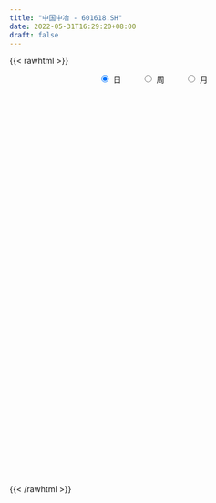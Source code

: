 ```yaml
---
title: "中国中冶 - 601618.SH"
date: 2022-05-31T16:29:20+08:00
draft: false
---
```

{{< rawhtml >}}
    <div style="text-align: center">
        <label style="padding: 1rem;"><input style="margin-right: .5rem" type="radio" name="period" value="D" checked onclick="period_change(this)">日</label>
        <label style="padding: 1rem;"><input style="margin-right: .5rem" type="radio" name="period" value="W" onclick="period_change(this)">周</label>
        <label style="padding: 1rem;"><input style="margin-right: .5rem" type="radio" name="period" value="M" onclick="period_change(this)">月</label>
    </div>
    <div id="chart" style="height: 700px;"></div> 
    <script type="text/javascript">
        const D_v = [923961.96,640512.4399999999,986691.6899999999,935009.98,771340.08,839154.67,698414.0699999999,790109.25,648634.66,577397.5600000001,834391.05,641762.0,620308.2,505361.02,535530.1899999999,610454.01,933428.14,960079.27,1270834.3600000001,798789.39,550163.22,661178.46,841394.63,792541.7,725789.21,742848.8199999999,664940.1800000001,582723.7,393508.96,972272.91,817596.65,507498.4,710348.15,706466.88,623237.97,2159841.7599999998,3569099.1600000001,2381659.5099999998,1865172.04,1464308.6100000001,2350439.8599999999,1691048.02,3238396.27,4940951.3600000003,7376111.1399999997,7535777.7199999997,10767421.25,8415907.1999999993,6095548.1200000001,4904778.5599999996,5297950.8200000003,4279747.21,7022231.2599999998,4309344.2599999998,3521579.1600000001,2741805.1699999999,2216289.73,1786661.53,2624199.8799999999,3616821.04,2451155.6699999999,5186889.1399999997,7032742.2000000002,4577326.7400000002,3677227.0800000001,3882560.7000000002,2559258.25,4648328.6399999997,5766525.0,7885838.4299999997,4787863.8099999996,4135911.7200000002,7409566.2699999996,9014693.5800000001,5406215.5899999999,4147423.1299999999,4706989.1500000004,5397181.9800000004,6230765.9199999999,5990117.1699999999,6914316.5300000003,5036153.5099999998,7258593.1600000001,3572671.6499999999,3418217.3199999998,2855157.0899999999,3154992.52,3532079.25,3159172.4100000001,4244537.54,3012162.8100000001,2561092.2999999998,1724580.3400000001,2683506.0600000001,1674657.97,2111857.2799999998,1811891.28,1451817.1299999999,1458234.02,2288771.4199999999,2441822.6899999999,1444474.7,2363131.04,1941822.27,1759279.8899999999,2522725.29,1344430.04,1721608.49,1462138.3700000001,1614862.0,2257605.7799999998,1191252.46,901473.84,1356675.6499999999,1109752.51,819832.9300000001,1114640.54,1121970.9299999999,1020630.08,843439.74,1050104.6899999999,992249.98,1052213.8100000001,1387246.5600000001,1304756.22,1459022.3500000001,971214.29,2108316.04,1380708.8899999999,1421694.27,1212619.8899999999,980283.77,2314172.21,3522162.25,2504485.4500000002,1816249.24,1330607.78,1406410.6799999999,1348128.6699999999,1902895.75,2016020.74,1156110.45,1691806.8899999999,2209264.48,1752870.3899999999,1360815.3300000001,1593068.1699999999,1257549.1399999999,1354434.3100000001,945365.0600000001,1513085.1799999999,935494.46,832667.09,791138.08,909477.21,1103665.3400000001,1792763.1399999999,3864135.8500000001,1684469.05,1156301.1000000001,1450340.0700000001,974667.0,1867241.6699999999,1033335.62,2603556.4300000002,2781703.1299999999,2757933.6600000001,1947587.3600000001,1473722.47,1746432.9199999999,1336535.5800000001,1750757.5700000001,2264878.4199999999,3716556.0899999999,3053831.1499999999,2173087.8199999998,3035593.3300000001,2275419.0899999999,1883501.74,1304010.2,2856800.71,1980269.1200000001,3168167.1800000002,2472796.7599999998,2584849.6499999999,1908905.6599999999,2544504.0499999998,1785536.2,1233368.4299999999,1344745.5700000001,1258874.21,2836749.5499999998,1512767.3600000001,5179072.1500000004,8386948.0899999999,5658911.5700000003,3288203.3399999999,2955847.6899999999,1878160.95,2940447.9300000002,2319900.8999999999,1988265.1100000001,1807215.8899999999,1525653.6399999999,1291668.8500000001,1246298.75,1595122.3100000001,1363863.3,1300194.8600000001,798205.1800000001,1498119.5800000001,1450984.98,1168107.4099999999,1962652.1699999999,1475374.3899999999,2847150.0,2031648.74,2136860.1600000001,1457451.5900000001,1296411.23,1371198.6799999999,1220585.21,907636.0600000001,1481103.02,1229412.8100000001,893297.86,1327157.46,1208966.1299999999,1448855.76,1279528.73,1164247.3400000001,1102551.76,680812.27,502316.27,1014965.02,1021945.74,744834.11,495046.53,491369.04,675247.96,486834.53,781146.3199999999,903059.03,709919.35,802962.49,767986.98,935562.84,886427.02,613729.88,683562.74]
const D_histogram = [0.0,-0.0006254131,-0.0034784699,-0.0019543262,-0.0002637342,0.0014495436,0.0012140662,-0.0014904842,-0.002470362,-0.0048075219,-0.0041222097,-0.004064271,-0.0025170925,-0.0032325399,-0.0034514271,-0.0039651523,-0.0033768823,-0.0071179676,-0.0046172518,-0.0058170578,-0.0061394413,-0.0071318067,-0.0047297307,-0.0021850828,0.000945925,0.0036463685,0.0046890074,0.0021255699,0.0011711639,0.0031552508,0.0006221784,-0.0014901085,-0.0001038456,0.0009075365,-0.0002409939,0.006673111,0.0182694433,0.0246587725,0.0255234539,0.0246917497,0.0284830228,0.0241038949,0.0396672302,0.0464021972,0.0586320755,0.085656669,0.1018352781,0.0801413198,0.0631057402,0.049100968,0.0414471492,0.033613508,0.0330211409,0.0235215458,0.0056925637,-0.0043101106,-0.0127022861,-0.0208925028,-0.0240119362,-0.0199057871,-0.0222896675,-0.016440247,0.0000440711,0.0082900154,0.0000721431,-0.0167579473,-0.0227493139,-0.0139231311,0.016522988,0.0410174232,0.0565748727,0.0611190634,0.0883771422,0.0925036114,0.0995734308,0.0868306966,0.0800088738,0.0847315381,0.0962493731,0.1099267804,0.1016540458,0.1015233735,0.0577700213,0.018831074,-0.0208355633,-0.0479824205,-0.059367911,-0.0652477376,-0.0857269002,-0.1294039426,-0.1524893976,-0.1725978922,-0.1791821534,-0.1803651967,-0.1776897555,-0.1755220342,-0.1708334207,-0.1580394154,-0.1423901165,-0.1165125283,-0.0885059199,-0.0680894324,-0.0488781256,-0.0434432441,-0.0283219262,-0.0142392369,-0.0078950902,-0.0130976545,-0.0092804785,-0.0108378573,-0.0207629741,-0.0194107969,-0.0193131689,-0.0244302036,-0.0190900538,-0.0144519156,-0.0104639848,-0.0006870294,0.00199659,0.0020035433,-0.0028629999,0.0009646606,0.0062097689,0.0171596085,0.0253283546,0.0325443707,0.0355199003,0.0432587555,0.0439062424,0.0367841002,0.0321015642,0.0303967795,0.0369602454,0.0533831961,0.0577725222,0.0612775776,0.0581613948,0.0522022952,0.0440165401,0.0373166553,0.022879779,0.0132326365,0.0140831088,0.0169693647,0.016474395,0.0164012438,0.0108153434,0.0084240968,-0.0014312994,-0.0103397684,-0.0200786887,-0.0240382364,-0.0273039143,-0.0286249115,-0.0260398232,-0.0281025837,-0.0188664549,-0.0017132207,0.0124870627,0.0170436879,0.0197453796,0.0179069208,0.004982049,-0.0059290875,0.0003236791,0.0067951033,0.014325201,0.0086897551,0.007841548,-0.0065721113,-0.0121251735,-0.0156349086,-0.0291314841,-0.0123758165,0.0033459189,0.0143969371,0.0263755506,0.0299512126,0.0254516538,0.0198976278,0.0279683688,0.0268612532,0.0346765124,0.0329173568,0.0232598063,0.0148485354,-0.0025853278,-0.0107146866,-0.0157524701,-0.0166379923,-0.0167511455,-0.007401609,-0.0066341762,0.0097888797,0.0274832228,0.0156280521,0.0017920827,-0.0106496631,-0.0279228134,-0.0574658918,-0.0662164313,-0.0670685615,-0.0570289991,-0.0501316944,-0.0422603204,-0.0360092592,-0.0291048673,-0.0265538207,-0.0223373386,-0.0191616474,-0.0116556923,-0.0094606403,-0.0081351585,0.0008906477,0.0027805108,0.0147703587,0.0171122497,0.0151597502,0.0118597642,0.0123283962,0.0080865166,0.0010961151,-0.0021476435,-0.0111644371,-0.0245778892,-0.0285007289,-0.0434352052,-0.049073435,-0.0414576012,-0.0283918278,-0.0144448865,-0.0012820218,0.0043205353,0.009348132,0.0175595532,0.0202761128,0.0206363331,0.0213682577,0.0203315581,0.0169179718,0.0127931617,0.0135150548,0.019120651,0.0229825867,0.0159241494,0.0163946403,0.0189693804,0.0207702862,0.020668068,0.0199694371]
const D_fast = [0.0,-0.0007817664,-0.0045044407,-0.0034688785,-0.0018442201,0.0002314436,0.0002994827,-0.0027776887,-0.004375157,-0.0079141974,-0.0082594376,-0.0092175667,-0.0082996613,-0.0098232436,-0.0109049877,-0.0124100009,-0.0126659515,-0.0181865287,-0.0168401259,-0.0194941963,-0.0213514402,-0.0241267573,-0.0229071139,-0.0209087367,-0.0175412476,-0.013929212,-0.0117143213,-0.0137463662,-0.0144079813,-0.0116350817,-0.0140126095,-0.0164974235,-0.015137122,-0.0138988558,-0.0151076347,-0.006525252,0.0096384411,0.0221924634,0.0294380083,0.0347792415,0.0456912704,0.0473381161,0.0728182589,0.0911537753,0.1180416724,0.1664804332,0.2081178619,0.2064592335,0.2052000889,0.2034705587,0.2061785273,0.206748263,0.2144111811,0.2107919725,0.1943861313,0.1833059294,0.1717381823,0.1583248399,0.1492024225,0.1483321248,0.1403758275,0.1421151862,0.1586105222,0.1689289703,0.1607291337,0.1397095565,0.1280308615,0.1333762615,0.1679531275,0.2027019185,0.2324030862,0.2522270428,0.3015794072,0.3288317792,0.3607949563,0.3697598962,0.3829402919,0.4088458407,0.444426019,0.4855851214,0.5027258982,0.5279760693,0.4986652224,0.4644340436,0.4195585156,0.3804160532,0.354188585,0.331996824,0.2900859363,0.2140579082,0.1528501038,0.0895921362,0.0382123367,-0.0080620058,-0.0498090034,-0.0915217907,-0.1295415324,-0.156257381,-0.1762056112,-0.1794561551,-0.1735760266,-0.1701818972,-0.1631901218,-0.1686160514,-0.160575215,-0.150052335,-0.1456819608,-0.1541589388,-0.1526618823,-0.1569287254,-0.1720445857,-0.1755451078,-0.180275772,-0.1915003576,-0.1909327212,-0.189907562,-0.1885356274,-0.1789304293,-0.1757476624,-0.1752398232,-0.1808221165,-0.1767532908,-0.1699557403,-0.1547159986,-0.1402151639,-0.1248630551,-0.1130075504,-0.0944540062,-0.0828299588,-0.0807560759,-0.0774132209,-0.0715188107,-0.0557152834,-0.0259465338,-0.0071140771,0.0117103727,0.0231345385,0.0302260128,0.0330443927,0.0356736717,0.0269567401,0.0206177568,0.0249890063,0.0321176034,0.0357412324,0.0397683921,0.0368863276,0.0366011052,0.0263878842,0.014894473,0.0001358806,-0.0098332262,-0.0199248827,-0.0284021078,-0.0323269752,-0.0414153816,-0.0368958666,-0.0201709376,-0.0028488885,0.0059686587,0.0136066953,0.0162449667,0.0045656071,-0.0078278012,-0.0014941148,0.0066760852,0.0177874831,0.014324476,0.0154366559,-0.0006200312,-0.0092043868,-0.0166228491,-0.0374022955,-0.0237405822,-0.007182367,0.0074678855,0.0260403866,0.0371038517,0.0389672064,0.0383875874,0.0534504205,0.0590586183,0.0755430055,0.0820131892,0.0781705902,0.0734714532,0.0553912581,0.0445832276,0.0356073265,0.0305623062,0.0262613667,0.033760501,0.0328693897,0.0517396656,0.0763048143,0.0683566566,0.0549687079,0.0398645463,0.0156106926,-0.0282988587,-0.053603506,-0.0712227765,-0.075440464,-0.0810760828,-0.0837697889,-0.0865210425,-0.0868928675,-0.0909802761,-0.0923481286,-0.0939628492,-0.0893708173,-0.0895409254,-0.0902492331,-0.081000765,-0.0784157742,-0.0627333366,-0.0561133831,-0.0542759451,-0.0546109901,-0.051060259,-0.0532805095,-0.0599968823,-0.0637775517,-0.0755854546,-0.095143379,-0.1061914009,-0.1319846784,-0.1498912671,-0.1526398335,-0.1466720171,-0.1363362974,-0.1234939382,-0.1168112472,-0.1094466175,-0.0968453081,-0.0890597202,-0.0835404167,-0.0774664277,-0.0734202377,-0.0726043311,-0.0735308507,-0.069430194,-0.059044435,-0.0494368526,-0.0525142526,-0.0479451016,-0.0406280164,-0.0336345391,-0.0285697402,-0.0242760119]
const D_slow = [0.0,-0.0001563533,-0.0010259708,-0.0015145523,-0.0015804859,-0.0012181,-0.0009145834,-0.0012872045,-0.001904795,-0.0031066755,-0.0041372279,-0.0051532957,-0.0057825688,-0.0065907038,-0.0074535605,-0.0084448486,-0.0092890692,-0.0110685611,-0.0122228741,-0.0136771385,-0.0152119988,-0.0169949505,-0.0181773832,-0.0187236539,-0.0184871726,-0.0175755805,-0.0164033287,-0.0158719362,-0.0155791452,-0.0147903325,-0.0146347879,-0.015007315,-0.0150332764,-0.0148063923,-0.0148666408,-0.013198363,-0.0086310022,-0.0024663091,0.0039145544,0.0100874918,0.0172082475,0.0232342213,0.0331510288,0.0447515781,0.059409597,0.0808237642,0.1062825837,0.1263179137,0.1420943487,0.1543695907,0.164731378,0.173134755,0.1813900402,0.1872704267,0.1886935676,0.18761604,0.1844404684,0.1792173427,0.1732143587,0.1682379119,0.162665495,0.1585554333,0.158566451,0.1606389549,0.1606569907,0.1564675038,0.1507801754,0.1472993926,0.1514301396,0.1616844954,0.1758282135,0.1911079794,0.2132022649,0.2363281678,0.2612215255,0.2829291996,0.3029314181,0.3241143026,0.3481766459,0.375658341,0.4010718524,0.4264526958,0.4408952011,0.4456029696,0.4403940788,0.4283984737,0.4135564959,0.3972445616,0.3758128365,0.3434618509,0.3053395014,0.2621900284,0.2173944901,0.1723031909,0.127880752,0.0840002435,0.0412918883,0.0017820344,-0.0338154947,-0.0629436268,-0.0850701067,-0.1020924648,-0.1143119962,-0.1251728073,-0.1322532888,-0.135813098,-0.1377868706,-0.1410612842,-0.1433814038,-0.1460908682,-0.1512816117,-0.1561343109,-0.1609626031,-0.167070154,-0.1718426675,-0.1754556464,-0.1780716426,-0.1782433999,-0.1777442524,-0.1772433666,-0.1779591166,-0.1777179514,-0.1761655092,-0.1718756071,-0.1655435184,-0.1574074258,-0.1485274507,-0.1377127618,-0.1267362012,-0.1175401761,-0.1095147851,-0.1019155902,-0.0926755289,-0.0793297298,-0.0648865993,-0.0495672049,-0.0350268562,-0.0219762824,-0.0109721474,-0.0016429836,0.0040769612,0.0073851203,0.0109058975,0.0151482387,0.0192668374,0.0233671484,0.0260709842,0.0281770084,0.0278191836,0.0252342415,0.0202145693,0.0142050102,0.0073790316,0.0002228037,-0.0062871521,-0.013312798,-0.0180294117,-0.0184577169,-0.0153359512,-0.0110750292,-0.0061386843,-0.0016619541,-0.0004164419,-0.0018987137,-0.001817794,-0.0001190181,0.0034622821,0.0056347209,0.0075951079,0.0059520801,0.0029207867,-0.0009879405,-0.0082708115,-0.0113647656,-0.0105282859,-0.0069290516,-0.000335164,0.0071526392,0.0135155526,0.0184899596,0.0254820518,0.0321973651,0.0408664932,0.0490958324,0.0549107839,0.0586229178,0.0579765858,0.0552979142,0.0513597967,0.0472002986,0.0430125122,0.0411621099,0.0395035659,0.0419507858,0.0488215915,0.0527286045,0.0531766252,0.0505142094,0.0435335061,0.0291670331,0.0126129253,-0.0041542151,-0.0184114649,-0.0309443884,-0.0415094685,-0.0505117833,-0.0577880002,-0.0644264553,-0.07001079,-0.0748012018,-0.0777151249,-0.080080285,-0.0821140746,-0.0818914127,-0.081196285,-0.0775036953,-0.0732256329,-0.0694356953,-0.0664707543,-0.0633886552,-0.0613670261,-0.0610929973,-0.0616299082,-0.0644210175,-0.0705654898,-0.077690672,-0.0885494733,-0.100817832,-0.1111822323,-0.1182801893,-0.1218914109,-0.1222119164,-0.1211317825,-0.1187947495,-0.1144048612,-0.109335833,-0.1041767498,-0.0988346853,-0.0937517958,-0.0895223029,-0.0863240124,-0.0829452487,-0.078165086,-0.0724194393,-0.068438402,-0.0643397419,-0.0595973968,-0.0544048253,-0.0492378083,-0.044245449]
const D_data = [['2021-05-20', 3.0224, 3.0029, 2.9833, 3.0322],['2021-05-21', 3.0029, 2.9931, 2.9931, 3.0322],['2021-05-24', 2.9833, 2.954, 2.954, 3.0224],['2021-05-25', 2.9637, 3.0029, 2.9344, 3.0126],['2021-05-26', 3.0029, 3.0126, 2.9833, 3.0224],['2021-05-27', 3.0126, 3.0224, 2.9833, 3.0322],['2021-05-28', 3.0322, 3.0029, 2.9931, 3.042],['2021-05-31', 3.0126, 2.9637, 2.954, 3.0126],['2021-06-01', 2.954, 2.9735, 2.9442, 2.9833],['2021-06-02', 2.9637, 2.9442, 2.9442, 2.9735],['2021-06-03', 2.954, 2.9735, 2.9442, 3.0224],['2021-06-04', 2.9637, 2.9637, 2.9344, 2.9833],['2021-06-07', 2.954, 2.9833, 2.9442, 3.0029],['2021-06-08', 2.9735, 2.954, 2.954, 2.9931],['2021-06-09', 2.9637, 2.954, 2.9344, 2.9735],['2021-06-10', 2.954, 2.9442, 2.9442, 2.9735],['2021-06-11', 2.9442, 2.954, 2.9344, 2.9637],['2021-06-15', 2.954, 2.8855, 2.8659, 2.954],['2021-06-16', 2.8855, 2.954, 2.8659, 2.9931],['2021-06-17', 2.954, 2.9051, 2.8855, 2.954],['2021-06-18', 2.9051, 2.9051, 2.8757, 2.9246],['2021-06-21', 2.9051, 2.8855, 2.8659, 2.9246],['2021-06-22', 2.8855, 2.9246, 2.8757, 2.954],['2021-06-23', 2.9148, 2.9344, 2.8953, 2.954],['2021-06-24', 2.9246, 2.954, 2.9051, 2.9833],['2021-06-25', 2.9442, 2.9637, 2.9344, 2.9735],['2021-06-28', 2.9637, 2.954, 2.9442, 2.9931],['2021-06-29', 2.9442, 2.9051, 2.8953, 2.954],['2021-06-30', 2.9051, 2.9148, 2.8953, 2.9246],['2021-07-01', 2.9148, 2.954, 2.8953, 2.9931],['2021-07-02', 2.9344, 2.8953, 2.8855, 2.954],['2021-07-05', 2.8855, 2.8855, 2.8757, 2.9051],['2021-07-06', 2.8757, 2.9246, 2.8659, 2.9344],['2021-07-07', 2.9051, 2.9246, 2.8659, 2.9246],['2021-07-08', 2.9148, 2.8953, 2.8953, 2.9637],['2021-07-09', 2.8757, 3.0126, 2.8659, 3.0224],['2021-07-12', 3.1496, 3.13, 3.1007, 3.2767],['2021-07-13', 3.1692, 3.13, 3.1105, 3.2572],['2021-07-14', 3.1398, 3.1007, 3.0713, 3.1789],['2021-07-15', 3.0811, 3.1007, 3.0224, 3.13],['2021-07-16', 3.12, 3.19, 3.1, 3.25],['2021-07-19', 3.17, 3.11, 3.08, 3.22],['2021-07-20', 3.09, 3.42, 3.06, 3.42],['2021-07-21', 3.5, 3.41, 3.34, 3.53],['2021-07-22', 3.39, 3.58, 3.36, 3.75],['2021-07-23', 3.72, 3.94, 3.72, 3.94],['2021-07-26', 4.2, 4.01, 3.8, 4.22],['2021-07-27', 3.95, 3.61, 3.61, 4.05],['2021-07-28', 3.53, 3.64, 3.46, 3.84],['2021-07-29', 3.75, 3.66, 3.55, 3.78],['2021-07-30', 3.63, 3.74, 3.53, 3.85],['2021-08-02', 3.69, 3.75, 3.61, 3.82],['2021-08-03', 3.75, 3.87, 3.71, 4.04],['2021-08-04', 3.77, 3.78, 3.65, 3.83],['2021-08-05', 3.73, 3.64, 3.58, 3.73],['2021-08-06', 3.63, 3.69, 3.62, 3.75],['2021-08-09', 3.66, 3.68, 3.6, 3.72],['2021-08-10', 3.69, 3.65, 3.61, 3.7],['2021-08-11', 3.66, 3.69, 3.63, 3.8],['2021-08-12', 3.7, 3.79, 3.64, 3.86],['2021-08-13', 3.74, 3.72, 3.69, 3.8],['2021-08-16', 3.88, 3.84, 3.82, 4.09],['2021-08-17', 3.87, 4.05, 3.83, 4.21],['2021-08-18', 4.01, 4.04, 3.93, 4.09],['2021-08-19', 4.01, 3.86, 3.81, 4.01],['2021-08-20', 3.79, 3.7, 3.61, 3.82],['2021-08-23', 3.68, 3.78, 3.66, 3.8],['2021-08-24', 3.76, 3.98, 3.74, 4.02],['2021-08-25', 4.0, 4.38, 3.98, 4.38],['2021-08-26', 4.51, 4.5, 4.35, 4.68],['2021-08-27', 4.51, 4.56, 4.44, 4.7],['2021-08-30', 4.66, 4.55, 4.45, 4.71],['2021-08-31', 4.55, 5.01, 4.44, 5.01],['2021-09-01', 5.05, 4.91, 4.77, 5.27],['2021-09-02', 4.7, 5.09, 4.7, 5.18],['2021-09-03', 5.0, 4.94, 4.9, 5.28],['2021-09-06', 5.04, 5.07, 4.94, 5.25],['2021-09-07', 5.03, 5.32, 4.97, 5.43],['2021-09-08', 5.32, 5.57, 5.16, 5.75],['2021-09-09', 5.47, 5.8, 5.32, 5.87],['2021-09-10', 5.79, 5.68, 5.66, 6.3],['2021-09-13', 5.74, 5.9, 5.66, 6.0],['2021-09-14', 5.78, 5.36, 5.31, 5.79],['2021-09-15', 5.27, 5.29, 5.17, 5.39],['2021-09-16', 5.35, 5.13, 5.13, 5.4],['2021-09-17', 5.11, 5.14, 4.96, 5.25],['2021-09-22', 5.1, 5.25, 5.01, 5.32],['2021-09-23', 5.31, 5.28, 5.12, 5.42],['2021-09-24', 5.28, 5.02, 5.01, 5.4],['2021-09-27', 4.9, 4.52, 4.52, 5.01],['2021-09-28', 4.48, 4.53, 4.42, 4.58],['2021-09-29', 4.48, 4.36, 4.27, 4.55],['2021-09-30', 4.36, 4.35, 4.28, 4.41],['2021-10-08', 4.42, 4.28, 4.16, 4.45],['2021-10-11', 4.26, 4.21, 4.18, 4.31],['2021-10-12', 4.2, 4.09, 4.01, 4.24],['2021-10-13', 4.1, 4.01, 3.96, 4.1],['2021-10-14', 4.01, 4.03, 3.97, 4.12],['2021-10-15', 4.06, 4.02, 3.98, 4.1],['2021-10-18', 4.04, 4.15, 4.03, 4.18],['2021-10-19', 4.14, 4.23, 4.1, 4.32],['2021-10-20', 4.19, 4.19, 4.12, 4.27],['2021-10-21', 4.29, 4.22, 4.2, 4.4],['2021-10-22', 4.19, 4.06, 4.05, 4.23],['2021-10-25', 4.03, 4.19, 4.02, 4.22],['2021-10-26', 4.19, 4.22, 4.17, 4.44],['2021-10-27', 4.21, 4.15, 4.13, 4.27],['2021-10-28', 4.15, 3.98, 3.97, 4.16],['2021-10-29', 3.98, 4.06, 3.85, 4.09],['2021-11-01', 4.04, 3.97, 3.95, 4.09],['2021-11-02', 3.97, 3.8, 3.72, 3.97],['2021-11-03', 3.79, 3.88, 3.77, 3.92],['2021-11-04', 3.86, 3.83, 3.8, 3.87],['2021-11-05', 3.8, 3.71, 3.69, 3.82],['2021-11-08', 3.73, 3.8, 3.7, 3.84],['2021-11-09', 3.82, 3.78, 3.73, 3.82],['2021-11-10', 3.76, 3.76, 3.65, 3.76],['2021-11-11', 3.75, 3.84, 3.73, 3.84],['2021-11-12', 3.85, 3.76, 3.73, 3.86],['2021-11-15', 3.77, 3.71, 3.68, 3.79],['2021-11-16', 3.73, 3.61, 3.6, 3.73],['2021-11-17', 3.62, 3.69, 3.58, 3.7],['2021-11-18', 3.69, 3.71, 3.66, 3.76],['2021-11-19', 3.75, 3.81, 3.68, 3.81],['2021-11-22', 3.82, 3.82, 3.77, 3.86],['2021-11-23', 3.81, 3.85, 3.78, 3.92],['2021-11-24', 3.86, 3.83, 3.77, 3.86],['2021-11-25', 3.86, 3.93, 3.85, 4.01],['2021-11-26', 3.9, 3.88, 3.85, 3.97],['2021-11-29', 3.79, 3.78, 3.74, 3.82],['2021-11-30', 3.8, 3.79, 3.77, 3.87],['2021-12-01', 3.8, 3.82, 3.75, 3.82],['2021-12-02', 3.81, 3.95, 3.79, 3.97],['2021-12-03', 3.93, 4.16, 3.86, 4.19],['2021-12-06', 4.16, 4.1, 4.08, 4.26],['2021-12-07', 4.13, 4.15, 4.07, 4.19],['2021-12-08', 4.15, 4.11, 4.08, 4.17],['2021-12-09', 4.11, 4.09, 4.06, 4.15],['2021-12-10', 4.08, 4.06, 4.03, 4.13],['2021-12-13', 4.09, 4.07, 4.04, 4.19],['2021-12-14', 4.04, 3.94, 3.91, 4.06],['2021-12-15', 3.92, 3.95, 3.91, 3.99],['2021-12-16', 3.96, 4.07, 3.94, 4.09],['2021-12-17', 4.09, 4.12, 4.08, 4.24],['2021-12-20', 4.1, 4.1, 4.02, 4.16],['2021-12-21', 4.09, 4.12, 4.04, 4.14],['2021-12-22', 4.12, 4.05, 4.01, 4.14],['2021-12-23', 4.05, 4.08, 4.0, 4.09],['2021-12-24', 4.07, 3.96, 3.95, 4.08],['2021-12-27', 3.93, 3.92, 3.91, 3.99],['2021-12-28', 3.92, 3.85, 3.81, 3.93],['2021-12-29', 3.87, 3.87, 3.85, 3.91],['2021-12-30', 3.86, 3.84, 3.83, 3.88],['2021-12-31', 3.84, 3.83, 3.82, 3.87],['2022-01-04', 3.84, 3.86, 3.82, 3.88],['2022-01-05', 3.87, 3.78, 3.77, 3.88],['2022-01-06', 3.78, 3.92, 3.75, 3.95],['2022-01-07', 3.91, 4.08, 3.9, 4.16],['2022-01-10', 4.14, 4.13, 4.06, 4.15],['2022-01-11', 4.12, 4.07, 4.05, 4.14],['2022-01-12', 4.11, 4.08, 3.99, 4.11],['2022-01-13', 4.07, 4.04, 4.02, 4.13],['2022-01-14', 4.04, 3.87, 3.86, 4.05],['2022-01-17', 3.85, 3.83, 3.81, 3.89],['2022-01-18', 3.84, 4.03, 3.82, 4.1],['2022-01-19', 3.99, 4.07, 3.97, 4.19],['2022-01-20', 4.14, 4.13, 4.06, 4.18],['2022-01-21', 4.11, 3.98, 3.96, 4.12],['2022-01-24', 3.96, 4.03, 3.94, 4.12],['2022-01-25', 3.97, 3.82, 3.8, 3.99],['2022-01-26', 3.86, 3.87, 3.77, 3.9],['2022-01-27', 3.85, 3.86, 3.82, 4.08],['2022-01-28', 3.85, 3.67, 3.63, 3.87],['2022-02-07', 3.73, 4.04, 3.71, 4.04],['2022-02-08', 4.11, 4.11, 3.99, 4.12],['2022-02-09', 4.06, 4.13, 4.04, 4.14],['2022-02-10', 4.11, 4.22, 4.07, 4.3],['2022-02-11', 4.18, 4.18, 4.17, 4.32],['2022-02-14', 4.18, 4.1, 4.05, 4.21],['2022-02-15', 4.1, 4.08, 4.04, 4.12],['2022-02-16', 4.1, 4.28, 4.1, 4.3],['2022-02-17', 4.27, 4.21, 4.17, 4.27],['2022-02-18', 4.21, 4.37, 4.18, 4.39],['2022-02-21', 4.36, 4.3, 4.25, 4.37],['2022-02-22', 4.25, 4.2, 4.11, 4.25],['2022-02-23', 4.18, 4.19, 4.12, 4.21],['2022-02-24', 4.15, 4.02, 3.97, 4.18],['2022-02-25', 4.05, 4.07, 4.03, 4.15],['2022-02-28', 4.06, 4.07, 3.99, 4.08],['2022-03-01', 4.07, 4.1, 4.04, 4.12],['2022-03-02', 4.06, 4.1, 4.05, 4.15],['2022-03-03', 4.1, 4.24, 4.1, 4.28],['2022-03-04', 4.21, 4.16, 4.14, 4.23],['2022-03-07', 4.22, 4.41, 4.19, 4.56],['2022-03-08', 4.64, 4.54, 4.4, 4.83],['2022-03-09', 4.3, 4.21, 4.09, 4.41],['2022-03-10', 4.21, 4.13, 4.12, 4.25],['2022-03-11', 4.01, 4.08, 3.89, 4.09],['2022-03-14', 4.0, 3.93, 3.93, 4.13],['2022-03-15', 3.91, 3.62, 3.61, 3.92],['2022-03-16', 3.68, 3.73, 3.51, 3.74],['2022-03-17', 3.78, 3.75, 3.73, 3.82],['2022-03-18', 3.75, 3.86, 3.71, 3.87],['2022-03-21', 3.86, 3.82, 3.75, 3.86],['2022-03-22', 3.78, 3.83, 3.76, 3.86],['2022-03-23', 3.85, 3.81, 3.77, 3.85],['2022-03-24', 3.88, 3.82, 3.8, 3.9],['2022-03-25', 3.8, 3.76, 3.74, 3.87],['2022-03-28', 3.69, 3.77, 3.62, 3.79],['2022-03-29', 3.78, 3.75, 3.72, 3.79],['2022-03-30', 3.71, 3.81, 3.71, 3.82],['2022-03-31', 3.79, 3.75, 3.73, 3.87],['2022-04-01', 3.71, 3.73, 3.69, 3.76],['2022-04-06', 3.71, 3.84, 3.68, 3.85],['2022-04-07', 3.81, 3.77, 3.77, 3.85],['2022-04-08', 3.79, 3.93, 3.78, 3.94],['2022-04-11', 3.95, 3.85, 3.83, 3.98],['2022-04-12', 3.82, 3.8, 3.7, 3.84],['2022-04-13', 3.77, 3.77, 3.71, 3.85],['2022-04-14', 3.8, 3.81, 3.75, 3.85],['2022-04-15', 3.78, 3.74, 3.72, 3.83],['2022-04-18', 3.7, 3.67, 3.65, 3.71],['2022-04-19', 3.68, 3.68, 3.67, 3.72],['2022-04-20', 3.69, 3.56, 3.53, 3.7],['2022-04-21', 3.52, 3.42, 3.41, 3.56],['2022-04-22', 3.4, 3.46, 3.34, 3.49],['2022-04-25', 3.4, 3.23, 3.22, 3.45],['2022-04-26', 3.23, 3.24, 3.19, 3.35],['2022-04-27', 3.26, 3.36, 3.26, 3.37],['2022-04-28', 3.33, 3.44, 3.32, 3.45],['2022-04-29', 3.46, 3.49, 3.4, 3.51],['2022-05-05', 3.52, 3.53, 3.49, 3.57],['2022-05-06', 3.45, 3.47, 3.43, 3.5],['2022-05-09', 3.47, 3.48, 3.45, 3.53],['2022-05-10', 3.43, 3.55, 3.4, 3.55],['2022-05-11', 3.53, 3.51, 3.51, 3.58],['2022-05-12', 3.49, 3.49, 3.43, 3.54],['2022-05-13', 3.5, 3.5, 3.46, 3.51],['2022-05-16', 3.52, 3.48, 3.46, 3.53],['2022-05-17', 3.47, 3.44, 3.39, 3.48],['2022-05-18', 3.44, 3.41, 3.4, 3.45],['2022-05-19', 3.36, 3.46, 3.34, 3.47],['2022-05-20', 3.47, 3.54, 3.46, 3.54],['2022-05-23', 3.54, 3.55, 3.5, 3.56],['2022-05-24', 3.56, 3.41, 3.4, 3.56],['2022-05-25', 3.41, 3.49, 3.39, 3.49],['2022-05-26', 3.51, 3.53, 3.49, 3.56],['2022-05-27', 3.55, 3.54, 3.5, 3.56],['2022-05-30', 3.55, 3.53, 3.52, 3.58],['2022-05-31', 3.53, 3.53, 3.49, 3.55]]
const W_v = [6315924.879999999,3047972.3500000006,3019299.27,2201650.3900000001,1661685.9900000002,1571564.3700000001,1912945.2,11218895.8900000006,6049699.3399999989,3172826.4700000002,2072233.3599999999,1888371.3499999999,1992229.8899999999,1959594.03,3192141.27,2362585.6299999999,2387375.2999999998,1597868.8400000001,838656.09,1610170.7000000002,529581.23,549881.0600000001,942184.05,902623.8100000001,3286081.9000000004,2279957.8700000001,2264317.5499999998,1862209.49,2165948.0,451523.66,419713.15,1076636.7000000002,1106111.8200000001,1329765.5199999998,1669944.75,1276507.4700000002,713042.7699999999,1072450.7999999998,2170896.5,938888.7999999999,701705.75,1116614.72,1309782.75,1043077.7899999999,1086039.75,741029.5900000001,610671.13,904691.59,684877.39,938020.47,1035749.5800000001,767937.23,1850673.6299999999,1325742.0700000001,1621429.2100000002,1076491.7,721689.49,939104.5900000001,1074177.77,648505.61,977536.77,856132.0399999999,1063349.55,900893.49,1225961.3800000001,2063437.5900000001,1554712.1300000001,2262261.96,1816853.9699999997,1260545.3799999999,1363684.71,1362557.2599999998,1060785.46,757881.7100000001,708790.73,1976599.1500000001,1674199.5299999998,1385922.5399999998,1368405.9300000002,2353254.7199999997,3071239.5599999996,10794618.5099999979,16454291.8100000005,8920726.209999999,8774739.5199999996,5706547.7999999998,6464101.6499999985,6516791.1799999997,7484043.6900000004,5758360.46,1597889.6799999999,5168075.3100000005,4102459.9900000002,2682835.3500000001,2781325.04,1798070.3199999998,3700287.1299999999,3118552.4199999999,2364023.71,3512182.6700000004,2682236.0899999999,2907385.5200000005,1863159.3800000001,1879136.9299999999,2100760.8999999999,1655674.8600000001,1595250.3699999999,2333662.5700000003,5197015.9400000004,2549350.1200000001,2215898.4100000001,1753842.3099999998,216292.35,1150033.1299999999,1511728.5,1379064.6500000001,1559969.3999999999,1405997.5600000001,1697185.9400000002,1496803.96,2211458.6600000001,992944.6499999999,1627320.6200000001,2155044.4700000002,1759166.4399999999,2769802.8199999998,2313022.75,1785543.71,1445880.53,2886667.73,2822101.0299999998,2965235.9599999995,10092401.4299999997,13247899.9199999999,4872182.9500000002,3373093.52,2920875.0500000003,2161360.77,1393220.5,1743465.01,1453985.03,1067834.02,1461709.9199999999,2627872.3399999999,1833426.6599999999,1307668.99,1815347.55,1627773.47,2250827.73,919225.28,4040474.4299999997,12908309.620000001,6580451.75,5838745.1499999994,3279432.79,4281945.6200000001,5335720.6200000001,4771684.8500000006,2527097.98,3141607.29,3844600.2799999993,2543377.2199999997,2474079.02,1008102.72,323946.16,2240040.6299999999,2057189.99,1764181.96,2765228.5700000003,3719534.25,3968985.9499999997,6990148.0999999996,5039900.7300000004,2792457.4099999997,6535314.8099999996,7987511.6099999994,3993859.0100000002,10835582.9000000004,21421486.620000001,11474401.2699999996,6661477.3999999994,4903184.4400000004,2432780.6200000001,6692019.5099999998,26759638.0300000012,12665676.5300000012,9814647.3900000006,8373064.9899999993,5722225.79,11945620.0800000001,6965314.2299999995,6905537.9699999997,5694499.5999999996,5481206.2199999997,3218997.52,6714628.5800000001,3376399.6899999999,4230610.4900000002,3492294.5200000005,3205081.5600000001,3579866.2400000002,3763752.8199999998,3431042.3999999999,4707393.1600000001,11630679.1799999997,24782284.5099999979,35481605.950000003,21874707.0600000024,12695127.8499999996,24356745.8599999957,25647814.129999999,30113810.2899999991,29239370.75,22140792.7300000004,9846244.1799999997,11542372.9899999984,2683506.0600000001,8508457.6799999997,10480022.1199999992,8810182.0800000001,7321869.7300000004,5186826.9900000002,5325254.7800000003,7224017.79,9450932.3900000006,8405881.8200000003,8976098.3100000005,7318737.3399999999,5017749.8700000001,7670041.54,7133018.8900000006,11124116.1999999993,8572326.9600000009,14254487.4800000004,11192748.9500000011,11296592.3200000003,8186505.1200000001,25468982.8400000036,10933990.7799999993,7022606.8500000006,6215612.0099999998,6285176.5599999996,8293570.4000000004,5732034.96,6428755.4199999999,1783364.03,3779107.6699999999,3337656.8799999999,4102858.6799999997,1297292.6200000001]
const W_histogram = [0.0,-0.0040779487,-0.0110695501,-0.0142498196,-0.0148484087,-0.0137636289,-0.0110621194,0.0035959212,0.0063367315,0.0066957443,0.0043599482,0.0033576927,0.0003260761,0.0014201048,0.0067880243,0.0011425419,-0.0035374295,-0.0079459655,-0.0125158984,-0.011679472,-0.0150404462,-0.0196539385,-0.0241851019,-0.0231325792,-0.0424633311,-0.0507407039,-0.0480496447,-0.0501620634,-0.0702040745,-0.0781413965,-0.0726581161,-0.0676151584,-0.061216216,-0.0547440283,-0.0670751997,-0.0641891213,-0.0570095887,-0.0502955142,-0.0470269764,-0.0378262949,-0.0276329065,-0.015540078,0.0029649467,0.0099553809,0.0139982418,0.0107103525,0.0099636707,-0.0019883854,-0.006356606,-0.0179554127,-0.0136346368,-0.0030539362,0.0181587351,0.030018795,0.0454417761,0.0496903595,0.0531403853,0.0605487147,0.0532616439,0.048913618,0.0524719814,0.0553318667,0.041415021,0.0265460874,0.0147668751,0.0078884681,0.0008569816,0.0030179062,-0.0022687046,-0.0042062817,-0.0015531925,0.003241812,0.0043725425,0.0055049718,0.0065729369,0.0051491326,0.0052003409,0.0025941141,-0.0003600228,0.0037646549,0.0109080033,0.042141903,0.0587961562,0.0736269408,0.081608748,0.075777999,0.0792597883,0.0727586879,0.0732580934,0.0440458058,0.0226263871,-0.0053264579,-0.0275686484,-0.0414416788,-0.0480539904,-0.052633174,-0.0490367119,-0.0397927954,-0.0339507416,-0.0239284685,-0.018891776,-0.0148205235,-0.0121594461,-0.0141443937,-0.0231681075,-0.0281643505,-0.0260471293,-0.0231733186,-0.0077530968,0.0068268993,0.0127996502,0.0087722521,0.0053625564,0.0067695641,0.0080622987,0.0067658133,0.0032863486,-0.0001675388,-0.0101184274,-0.0114267781,-0.008442441,-0.0041172678,0.0014372347,0.007467805,0.0116384271,0.0192674002,0.0207067727,0.0211880769,0.0149135363,-0.0032202781,-0.0101773456,-0.0103474153,-0.000142822,0.0123730409,0.0110517785,0.0083961064,0.0080746148,0.0037390363,0.0025754357,0.0034614793,-0.0005103425,-0.0006231344,0.0016901717,0.0029675366,0.0004777657,-0.0024185586,-0.0005494544,-0.0012593748,0.0019298632,0.0019094972,0.0138757245,0.0333086508,0.0374432895,0.0421405057,0.0437273683,0.0419310459,0.0455049992,0.0446616758,0.0372460077,0.0285164239,0.0206003723,0.01855917,0.0071503826,-0.0045447505,-0.0095609371,-0.0126014121,-0.0148408545,-0.0214175459,-0.0222079399,-0.0217748153,-0.0149319345,-0.0068914955,-0.0028713645,-0.0090738576,0.0030149532,0.0078163588,0.0046663453,0.0122904485,0.0399734401,0.0368605618,0.0226422052,0.0052775772,-0.0006717019,0.0220667135,0.0396925723,0.038746943,0.0361097884,0.0268460249,0.0201010148,0.0314713129,0.0385437682,0.0380986921,0.024760663,0.0039779659,-0.0029044681,-0.0106945426,-0.0223668618,-0.0289428552,-0.0350409449,-0.0385573353,-0.0426850041,-0.0400217445,-0.0412553007,-0.0329216711,-0.0151179008,0.0442647184,0.0658675506,0.0720808121,0.0732636058,0.06787353,0.1146511103,0.1607804169,0.2266931316,0.2193471606,0.1927726349,0.1200000212,0.0601032956,-0.0008455312,-0.0401115301,-0.0661900483,-0.1048211518,-0.1235288923,-0.1284868167,-0.1229975195,-0.0975658187,-0.0849961173,-0.070742443,-0.070059138,-0.0758430886,-0.0609538115,-0.0631046757,-0.0552577376,-0.0682331955,-0.0410935312,-0.0105611836,-0.010749508,-0.0052696931,-0.0073614513,-0.0230069662,-0.0386169922,-0.0488312188,-0.0403386572,-0.0453631863,-0.0642367697,-0.0708714032,-0.0725164545,-0.0675917333,-0.0580151359,-0.0484453322,-0.0399092114]
const W_fast = [0.0,-0.0050974359,-0.0148564249,-0.0215991493,-0.0259098405,-0.0282659679,-0.0283299883,-0.0127729674,-0.0084479742,-0.0064150254,-0.0076608344,-0.0078236668,-0.0107737643,-0.0093247095,-0.0022597838,-0.0076196308,-0.0131839596,-0.0195789869,-0.0272778945,-0.0293613361,-0.0364824218,-0.0460093987,-0.0565868376,-0.0613174597,-0.0912640444,-0.1122265932,-0.1215479451,-0.1362008796,-0.1737939094,-0.2012665806,-0.2139478291,-0.2258086611,-0.2347137726,-0.241927592,-0.2710275633,-0.2841887653,-0.2912616298,-0.2971214339,-0.3056096402,-0.3058655324,-0.3025803706,-0.2943725616,-0.2751263002,-0.2656470208,-0.2581045994,-0.2587149006,-0.2569706648,-0.2694198171,-0.2753771893,-0.2914648491,-0.2905527325,-0.2807355159,-0.2549831609,-0.2356184022,-0.2088349771,-0.1921638038,-0.1754286816,-0.1528831736,-0.1468548335,-0.1389744549,-0.1222980961,-0.1056052441,-0.1091683345,-0.1174007462,-0.1254882398,-0.1303945298,-0.1372117708,-0.1342963697,-0.1401501567,-0.1431393042,-0.1408745132,-0.1352690557,-0.1330451895,-0.1305365172,-0.127825318,-0.1279618392,-0.1266105456,-0.1285682439,-0.1316123865,-0.1265465451,-0.1166761959,-0.0749068203,-0.0435535282,-0.0103160083,0.0180679859,0.0311817366,0.054478473,0.0661670446,0.0849809734,0.0667801372,0.0510173154,0.0217328559,-0.0074014968,-0.0316349469,-0.050260756,-0.0679982332,-0.0766609491,-0.0773652313,-0.080010863,-0.075970707,-0.0756569585,-0.0752908369,-0.075669621,-0.081190667,-0.0960064076,-0.1080437383,-0.1124382995,-0.1153578184,-0.1018758708,-0.0855891499,-0.0764164865,-0.0782508215,-0.0803198781,-0.0772204794,-0.0739121701,-0.0735172022,-0.0761750797,-0.0796708518,-0.0921513473,-0.0963163925,-0.0954426656,-0.0921468093,-0.0862329982,-0.0783354766,-0.0712552478,-0.0588094246,-0.0521933589,-0.0464150355,-0.048961192,-0.067900076,-0.0774014799,-0.0801584034,-0.0699895156,-0.0543803924,-0.0529387103,-0.0534953558,-0.0517981936,-0.0551990131,-0.0557187547,-0.0539673414,-0.0580667487,-0.0583353243,-0.0555994752,-0.0535802262,-0.0559505556,-0.0594515196,-0.057719779,-0.0587445431,-0.0550728392,-0.0546158309,-0.0391806725,-0.0114205835,0.0020748775,0.0173072202,0.0298259249,0.0385123639,0.053462567,0.0637846626,0.0656804964,0.0640800186,0.06131406,0.0639126502,0.0542914585,0.0414601378,0.0340537168,0.0278628889,0.0219132329,0.009982155,0.003639776,-0.0013708033,0.0017390939,0.008056659,0.0113589489,0.0028879915,0.0157305406,0.0224860359,0.0205026087,0.031199324,0.0688756757,0.0749779378,0.0664201324,0.0503748988,0.0442576942,0.072512788,0.1000617899,0.1088028963,0.1151931888,0.1126409315,0.1109211752,0.1301593014,0.1468676989,0.1559472957,0.1487994324,0.1290112268,0.1214026757,0.1109389655,0.0936749309,0.0798632237,0.0650048978,0.0518491735,0.0370502537,0.0297080772,0.0181606958,0.0182639076,0.0322882028,0.1027370016,0.1408067214,0.1650401859,0.1845388811,0.1961171878,0.2715575456,0.3578819565,0.4804679541,0.5279587733,0.5495774063,0.5068047979,0.4619338962,0.4007736866,0.3514798052,0.3088537749,0.2440173834,0.1944274199,0.1573477913,0.1320877086,0.1331279548,0.1244486268,0.1210166904,0.1041852109,0.0794404881,0.0790913123,0.0611642793,0.055196783,0.0251630262,0.0420293077,0.0699213594,0.067045658,0.0712080497,0.0672759286,0.0458786722,0.0206143981,-0.0018076332,-0.0033997359,-0.0197650616,-0.0546978374,-0.0790503217,-0.0988244867,-0.1107976987,-0.1157248853,-0.1182664146,-0.1197075967]
const W_slow = [0.0,-0.0010194872,-0.0037868747,-0.0073493296,-0.0110614318,-0.014502339,-0.0172678689,-0.0163688886,-0.0147847057,-0.0131107696,-0.0120207826,-0.0111813594,-0.0110998404,-0.0107448142,-0.0090478081,-0.0087621727,-0.00964653,-0.0116330214,-0.014761996,-0.017681864,-0.0214419756,-0.0263554602,-0.0324017357,-0.0381848805,-0.0488007133,-0.0614858893,-0.0734983004,-0.0860388163,-0.1035898349,-0.123125184,-0.141289713,-0.1581935027,-0.1734975567,-0.1871835637,-0.2039523636,-0.219999644,-0.2342520411,-0.2468259197,-0.2585826638,-0.2680392375,-0.2749474641,-0.2788324836,-0.2780912469,-0.2756024017,-0.2721028413,-0.2694252531,-0.2669343355,-0.2674314318,-0.2690205833,-0.2735094365,-0.2769180957,-0.2776815797,-0.2731418959,-0.2656371972,-0.2542767532,-0.2418541633,-0.228569067,-0.2134318883,-0.2001164773,-0.1878880728,-0.1747700775,-0.1609371108,-0.1505833556,-0.1439468337,-0.1402551149,-0.1382829979,-0.1380687525,-0.1373142759,-0.1378814521,-0.1389330225,-0.1393213206,-0.1385108677,-0.137417732,-0.1360414891,-0.1343982548,-0.1331109717,-0.1318108865,-0.131162358,-0.1312523637,-0.1303112,-0.1275841991,-0.1170487234,-0.1023496843,-0.0839429491,-0.0635407621,-0.0445962624,-0.0247813153,-0.0065916433,0.01172288,0.0227343315,0.0283909282,0.0270593138,0.0201671517,0.0098067319,-0.0022067656,-0.0153650591,-0.0276242371,-0.037572436,-0.0460601214,-0.0520422385,-0.0567651825,-0.0604703134,-0.0635101749,-0.0670462733,-0.0728383002,-0.0798793878,-0.0863911701,-0.0921844998,-0.094122774,-0.0924160492,-0.0892161366,-0.0870230736,-0.0856824345,-0.0839900435,-0.0819744688,-0.0802830155,-0.0794614283,-0.079503313,-0.0820329199,-0.0848896144,-0.0870002247,-0.0880295416,-0.0876702329,-0.0858032817,-0.0828936749,-0.0780768248,-0.0729001316,-0.0676031124,-0.0638747283,-0.0646797979,-0.0672241343,-0.0698109881,-0.0698466936,-0.0667534334,-0.0639904888,-0.0618914622,-0.0598728085,-0.0589380494,-0.0582941905,-0.0574288206,-0.0575564063,-0.0577121899,-0.0572896469,-0.0565477628,-0.0564283213,-0.057032961,-0.0571703246,-0.0574851683,-0.0570027025,-0.0565253282,-0.053056397,-0.0447292343,-0.035368412,-0.0248332855,-0.0139014434,-0.003418682,0.0079575678,0.0191229868,0.0284344887,0.0355635947,0.0407136878,0.0453534802,0.0471410759,0.0460048883,0.043614654,0.0404643009,0.0367540873,0.0313997009,0.0258477159,0.0204040121,0.0166710284,0.0149481545,0.0142303134,0.011961849,0.0127155873,0.014669677,0.0158362634,0.0189088755,0.0289022355,0.038117376,0.0437779273,0.0450973216,0.0449293961,0.0504460745,0.0603692176,0.0700559533,0.0790834004,0.0857949066,0.0908201603,0.0986879886,0.1083239306,0.1178486036,0.1240387694,0.1250332609,0.1243071438,0.1216335082,0.1160417927,0.1088060789,0.1000458427,0.0904065089,0.0797352578,0.0697298217,0.0594159965,0.0511855787,0.0474061035,0.0584722831,0.0749391708,0.0929593738,0.1112752753,0.1282436578,0.1569064354,0.1971015396,0.2537748225,0.3086116127,0.3568047714,0.3868047767,0.4018306006,0.4016192178,0.3915913353,0.3750438232,0.3488385352,0.3179563122,0.285834608,0.2550852281,0.2306937735,0.2094447441,0.1917591334,0.1742443489,0.1552835767,0.1400451239,0.1242689549,0.1104545205,0.0933962217,0.0831228389,0.080482543,0.077795166,0.0764777427,0.0746373799,0.0688856383,0.0592313903,0.0470235856,0.0369389213,0.0255981247,0.0095389323,-0.0081789185,-0.0263080321,-0.0432059654,-0.0577097494,-0.0698210825,-0.0797983853]
const W_data = [['2017-07-21', 4.6162, 4.7269, 4.499, 4.8547],['2017-07-28', 4.7087, 4.663, 4.6174, 4.7908],['2017-08-04', 4.663, 4.59, 4.59, 4.7178],['2017-08-11', 4.59, 4.5992, 4.5353, 4.6357],['2017-08-18', 4.5718, 4.6083, 4.5627, 4.6357],['2017-08-25', 4.6265, 4.6174, 4.5262, 4.6448],['2017-09-01', 4.6083, 4.6357, 4.59, 4.6904],['2017-09-08', 4.6448, 4.8273, 4.59, 5.1467],['2017-09-15', 4.8182, 4.7269, 4.7087, 4.9094],['2017-09-22', 4.736, 4.7087, 4.663, 4.7817],['2017-09-29', 4.6995, 4.6722, 4.6539, 4.7452],['2017-10-13', 4.7087, 4.6813, 4.663, 4.7543],['2017-10-20', 4.6904, 4.6448, 4.5718, 4.7178],['2017-10-27', 4.6448, 4.6904, 4.6083, 4.7634],['2017-11-03', 4.6904, 4.7634, 4.6083, 4.7999],['2017-11-10', 4.7452, 4.6265, 4.6174, 4.7999],['2017-11-17', 4.6174, 4.6083, 4.3619, 4.6448],['2017-11-24', 4.5718, 4.5809, 4.5262, 4.6448],['2017-12-01', 4.5809, 4.5444, 4.4988, 4.6174],['2017-12-08', 4.517, 4.59, 4.4988, 4.663],['2017-12-15', 4.5992, 4.517, 4.4988, 4.6083],['2017-12-22', 4.517, 4.4623, 4.4532, 4.5262],['2017-12-29', 4.4623, 4.4167, 4.3528, 4.4714],['2018-01-05', 4.4167, 4.4532, 4.3802, 4.4805],['2018-01-12', 4.4258, 4.1155, 4.1064, 4.4258],['2018-01-19', 4.1155, 4.1338, 3.9878, 4.2068],['2018-01-26', 4.1429, 4.2068, 4.0973, 4.3437],['2018-02-02', 4.2068, 4.0973, 4.0243, 4.2341],['2018-02-09', 4.1064, 3.7505, 3.6958, 4.1155],['2018-02-14', 3.7505, 3.7505, 3.7049, 3.7961],['2018-02-23', 3.7688, 3.8326, 3.7596, 3.8418],['2018-03-02', 3.8326, 3.7779, 3.7596, 3.8691],['2018-03-09', 3.7688, 3.7505, 3.7323, 3.8053],['2018-03-16', 3.7596, 3.714, 3.7049, 3.7688],['2018-03-23', 3.714, 3.3855, 3.3399, 3.7231],['2018-03-30', 3.3307, 3.4676, 3.3125, 3.4859],['2018-04-04', 3.4676, 3.4676, 3.4402, 3.5224],['2018-04-13', 3.4585, 3.422, 3.3581, 3.5406],['2018-04-20', 3.4037, 3.3307, 3.2486, 3.4676],['2018-04-27', 3.3399, 3.3672, 3.3216, 3.422],['2018-05-04', 3.3764, 3.3672, 3.3399, 3.4129],['2018-05-11', 3.3764, 3.3946, 3.3581, 3.4402],['2018-05-18', 3.3946, 3.5132, 3.3946, 3.5224],['2018-05-25', 3.5224, 3.4037, 3.3946, 3.5406],['2018-06-01', 3.3946, 3.3672, 3.2577, 3.4129],['2018-06-08', 3.3855, 3.2486, 3.2212, 3.3855],['2018-06-15', 3.2395, 3.2395, 3.1939, 3.2577],['2018-06-22', 3.203, 3.0296, 2.9566, 3.2121],['2018-06-29', 3.0387, 3.0387, 2.9475, 3.057],['2018-07-06', 3.0387, 2.8562, 2.7832, 3.0387],['2018-07-13', 2.8471, 2.984, 2.8288, 3.0844],['2018-07-20', 2.9749, 3.0566, 2.9657, 3.0752],['2018-07-27', 3.0566, 3.2429, 3.0379, 3.3548],['2018-08-03', 3.2429, 3.1963, 3.1218, 3.3175],['2018-08-10', 3.1777, 3.3082, 3.1218, 3.3548],['2018-08-17', 3.2802, 3.2243, 3.215, 3.4293],['2018-08-24', 3.215, 3.2429, 3.1684, 3.3082],['2018-08-31', 3.2429, 3.3361, 3.2336, 3.3734],['2018-09-07', 3.3361, 3.1684, 3.1311, 3.3361],['2018-09-14', 3.1684, 3.187, 3.1218, 3.2057],['2018-09-21', 3.1777, 3.2988, 3.1218, 3.3082],['2018-09-28', 3.2988, 3.3268, 3.2709, 3.3361],['2018-10-12', 3.2802, 3.1031, 2.982, 3.3175],['2018-10-19', 3.1218, 3.0193, 2.9168, 3.1591],['2018-10-26', 3.0472, 2.982, 2.9354, 3.1497],['2018-11-02', 2.9727, 2.982, 2.8609, 3.0193],['2018-11-09', 2.9727, 2.9261, 2.9075, 2.9913],['2018-11-16', 2.9168, 3.01, 2.9168, 3.0472],['2018-11-23', 3.0193, 2.8888, 2.8702, 3.0566],['2018-11-30', 2.8795, 2.8888, 2.8422, 2.9261],['2018-12-07', 2.9261, 2.9261, 2.8795, 2.954],['2018-12-14', 2.9075, 2.954, 2.8888, 3.01],['2018-12-21', 2.9634, 2.9075, 2.8795, 3.0006],['2018-12-28', 2.8888, 2.8981, 2.8329, 2.9261],['2019-01-04', 2.8888, 2.8888, 2.8329, 2.8981],['2019-01-11', 2.8981, 2.8422, 2.8236, 2.9168],['2019-01-18', 2.8422, 2.8422, 2.7956, 2.8515],['2019-01-25', 2.8329, 2.7863, 2.7677, 2.8515],['2019-02-01', 2.7956, 2.749, 2.7024, 2.8049],['2019-02-15', 2.749, 2.8236, 2.7397, 2.8609],['2019-02-22', 2.8236, 2.8795, 2.8236, 2.9075],['2019-03-01', 2.8981, 3.2895, 2.8795, 3.4107],['2019-03-08', 3.2988, 3.2616, 3.2336, 3.653],['2019-03-15', 3.2895, 3.3641, 3.2616, 3.5411],['2019-03-22', 3.3641, 3.392, 3.3361, 3.4945],['2019-03-29', 3.3268, 3.2802, 3.1404, 3.3454],['2019-04-04', 3.2895, 3.4479, 3.2709, 3.5039],['2019-04-12', 3.4666, 3.3734, 3.2988, 3.5225],['2019-04-19', 3.4107, 3.5039, 3.3641, 3.5598],['2019-04-26', 3.5318, 3.1031, 3.1031, 3.5411],['2019-04-30', 3.1125, 3.0938, 3.0566, 3.1404],['2019-05-10', 2.9447, 2.8888, 2.7863, 3.0006],['2019-05-17', 2.8609, 2.8143, 2.7956, 2.9075],['2019-05-24', 2.8049, 2.7956, 2.7863, 2.8515],['2019-05-31', 2.7956, 2.7956, 2.777, 2.8422],['2019-06-06', 2.7956, 2.749, 2.749, 2.8143],['2019-06-14', 2.7584, 2.8049, 2.749, 2.8609],['2019-06-21', 2.7956, 2.8702, 2.777, 2.8795],['2019-06-28', 2.8702, 2.8329, 2.8143, 2.8888],['2019-07-05', 2.8609, 2.8981, 2.8422, 2.9168],['2019-07-12', 2.8888, 2.8515, 2.7863, 2.8981],['2019-07-19', 2.8329, 2.8422, 2.8049, 2.8981],['2019-07-26', 2.8422, 2.8231, 2.7849, 2.8517],['2019-08-02', 2.8135, 2.7468, 2.7372, 2.8422],['2019-08-09', 2.7372, 2.6037, 2.5846, 2.7372],['2019-08-16', 2.6037, 2.5846, 2.537, 2.6419],['2019-08-23', 2.6037, 2.6323, 2.5846, 2.6609],['2019-08-30', 2.5846, 2.6228, 2.5751, 2.6991],['2019-09-06', 2.6323, 2.804, 2.6228, 2.8898],['2019-09-12', 2.8231, 2.8612, 2.804, 2.8803],['2019-09-20', 2.8612, 2.804, 2.7563, 2.8803],['2019-09-27', 2.7849, 2.68, 2.6609, 2.7945],['2019-09-30', 2.68, 2.6609, 2.6514, 2.6896],['2019-10-11', 2.6609, 2.7086, 2.6514, 2.7182],['2019-10-18', 2.7182, 2.7086, 2.6896, 2.7563],['2019-10-25', 2.6896, 2.6705, 2.6514, 2.6991],['2019-11-01', 2.6705, 2.6228, 2.5942, 2.6896],['2019-11-08', 2.6323, 2.5942, 2.5846, 2.6609],['2019-11-15', 2.5846, 2.4607, 2.4511, 2.5942],['2019-11-22', 2.4511, 2.5179, 2.4416, 2.537],['2019-11-29', 2.5083, 2.556, 2.5083, 2.6228],['2019-12-06', 2.5465, 2.5751, 2.537, 2.5751],['2019-12-13', 2.5751, 2.6037, 2.556, 2.6133],['2019-12-20', 2.6037, 2.6323, 2.5846, 2.6705],['2019-12-27', 2.6228, 2.6323, 2.5751, 2.6705],['2020-01-03', 2.6228, 2.7086, 2.6133, 2.7754],['2020-01-10', 2.68, 2.6609, 2.6419, 2.7372],['2020-01-17', 2.6514, 2.6609, 2.6323, 2.7086],['2020-01-23', 2.6609, 2.5656, 2.556, 2.6705],['2020-02-07', 2.3081, 2.3462, 2.2222, 2.3653],['2020-02-14', 2.3271, 2.4034, 2.3081, 2.4607],['2020-02-21', 2.4034, 2.4511, 2.3939, 2.4797],['2020-02-28', 2.4416, 2.5942, 2.3271, 2.7277],['2020-03-06', 2.6133, 2.68, 2.6133, 2.9375],['2020-03-13', 2.6323, 2.537, 2.432, 2.6705],['2020-03-20', 2.5751, 2.5083, 2.4511, 2.6228],['2020-03-27', 2.4607, 2.5274, 2.4225, 2.5846],['2020-04-03', 2.4988, 2.4607, 2.432, 2.556],['2020-04-10', 2.4988, 2.4797, 2.4607, 2.5274],['2020-04-17', 2.4797, 2.4988, 2.4416, 2.5274],['2020-04-24', 2.4988, 2.4225, 2.413, 2.5179],['2020-04-30', 2.432, 2.4511, 2.3462, 2.4702],['2020-05-08', 2.4416, 2.4797, 2.4416, 2.4988],['2020-05-15', 2.4797, 2.4702, 2.4607, 2.5274],['2020-05-22', 2.4893, 2.413, 2.3939, 2.5083],['2020-05-29', 2.413, 2.3844, 2.3844, 2.4416],['2020-06-05', 2.3939, 2.432, 2.3844, 2.4893],['2020-06-12', 2.4416, 2.3939, 2.3748, 2.4511],['2020-06-19', 2.3844, 2.4416, 2.3557, 2.4607],['2020-06-24', 2.432, 2.4034, 2.3939, 2.4416],['2020-07-03', 2.3939, 2.5846, 2.3748, 2.6228],['2020-07-10', 2.6323, 2.7754, 2.6323, 3.0043],['2020-07-17', 2.7754, 2.6703, 2.6507, 2.8708],['2020-07-24', 2.6899, 2.729, 2.6899, 2.9344],['2020-07-31', 2.7388, 2.7388, 2.6703, 2.7877],['2020-08-07', 2.7388, 2.729, 2.7094, 2.8268],['2020-08-14', 2.7388, 2.8366, 2.729, 2.8561],['2020-08-21', 2.8366, 2.8268, 2.8072, 2.9148],['2020-08-28', 2.8268, 2.7583, 2.7094, 2.8366],['2020-09-04', 2.7779, 2.729, 2.7094, 2.817],['2020-09-11', 2.7388, 2.7192, 2.6996, 2.8561],['2020-09-18', 2.729, 2.7877, 2.6996, 2.8072],['2020-09-25', 2.7975, 2.6507, 2.641, 2.817],['2020-09-30', 2.6507, 2.5921, 2.5627, 2.6703],['2020-10-09', 2.6116, 2.6312, 2.6116, 2.641],['2020-10-16', 2.6312, 2.6312, 2.6018, 2.6996],['2020-10-23', 2.6312, 2.6214, 2.5725, 2.6703],['2020-10-30', 2.6312, 2.5334, 2.5236, 2.641],['2020-11-06', 2.5236, 2.5725, 2.4942, 2.5823],['2020-11-13', 2.5823, 2.5725, 2.5529, 2.6801],['2020-11-20', 2.5823, 2.6605, 2.5725, 2.6801],['2020-11-27', 2.6605, 2.7094, 2.6507, 2.8561],['2020-12-04', 2.7094, 2.6899, 2.6703, 2.817],['2020-12-11', 2.6899, 2.5529, 2.5431, 2.6996],['2020-12-18', 2.5431, 2.7975, 2.5236, 2.8855],['2020-12-25', 2.7975, 2.7583, 2.641, 2.8953],['2020-12-31', 2.7486, 2.6703, 2.6312, 2.7975],['2021-01-08', 2.6605, 2.8268, 2.641, 2.9344],['2021-01-15', 2.8464, 3.1985, 2.7583, 3.3843],['2021-01-22', 3.1496, 2.9148, 2.9051, 3.2474],['2021-01-29', 2.8953, 2.7583, 2.729, 2.954],['2021-02-05', 2.7583, 2.6507, 2.6018, 2.8659],['2021-02-10', 2.6507, 2.7388, 2.6116, 2.7779],['2021-02-19', 2.8953, 3.1594, 2.817, 3.1594],['2021-02-26', 3.3159, 3.2376, 3.1692, 3.6484],['2021-03-05', 3.267, 3.0909, 3.0126, 3.3452],['2021-03-12', 3.1202, 3.1007, 2.9246, 3.1789],['2021-03-19', 3.1007, 3.0224, 3.0029, 3.267],['2021-03-26', 3.0224, 3.042, 2.9833, 3.1496],['2021-04-02', 3.0518, 3.3159, 3.0224, 3.4626],['2021-04-09', 3.3061, 3.355, 3.2474, 3.4724],['2021-04-16', 3.355, 3.3257, 3.2278, 3.4724],['2021-04-23', 3.3257, 3.1692, 3.13, 3.3746],['2021-04-30', 3.1594, 3.0126, 2.9931, 3.2181],['2021-05-07', 3.0126, 3.13, 3.0029, 3.2278],['2021-05-14', 3.1594, 3.0909, 3.042, 3.2572],['2021-05-21', 3.0811, 2.9931, 2.9833, 3.1105],['2021-05-28', 2.9833, 3.0029, 2.9344, 3.042],['2021-06-04', 3.0126, 2.9637, 2.9344, 3.0224],['2021-06-11', 2.954, 2.954, 2.9344, 3.0029],['2021-06-18', 2.954, 2.9051, 2.8659, 2.9931],['2021-06-25', 2.9051, 2.9637, 2.8659, 2.9833],['2021-07-02', 2.9637, 2.8953, 2.8855, 2.9931],['2021-07-09', 2.8855, 3.0126, 2.8659, 3.0224],['2021-07-16', 3.1496, 3.19, 3.0224, 3.2767],['2021-07-23', 3.17, 3.94, 3.06, 3.94],['2021-07-30', 4.2, 3.74, 3.46, 4.22],['2021-08-06', 3.69, 3.69, 3.58, 4.04],['2021-08-13', 3.66, 3.72, 3.6, 3.86],['2021-08-20', 3.88, 3.7, 3.61, 4.21],['2021-08-27', 3.68, 4.56, 3.66, 4.7],['2021-09-03', 4.66, 4.94, 4.44, 5.28],['2021-09-10', 5.04, 5.68, 4.94, 6.3],['2021-09-17', 5.74, 5.14, 4.96, 6.0],['2021-09-24', 5.1, 5.02, 5.01, 5.42],['2021-09-30', 4.9, 4.35, 4.27, 5.01],['2021-10-08', 4.42, 4.28, 4.16, 4.45],['2021-10-15', 4.26, 4.02, 3.96, 4.31],['2021-10-22', 4.04, 4.06, 4.03, 4.4],['2021-10-29', 4.03, 4.06, 3.85, 4.44],['2021-11-05', 4.04, 3.71, 3.69, 4.09],['2021-11-12', 3.73, 3.76, 3.65, 3.86],['2021-11-19', 3.77, 3.81, 3.58, 3.81],['2021-11-26', 3.82, 3.88, 3.77, 4.01],['2021-12-03', 3.79, 4.16, 3.74, 4.19],['2021-12-10', 4.16, 4.06, 4.03, 4.26],['2021-12-17', 4.09, 4.12, 3.91, 4.24],['2021-12-24', 4.1, 3.96, 3.95, 4.16],['2021-12-31', 3.93, 3.83, 3.81, 3.99],['2022-01-07', 3.84, 4.08, 3.75, 4.16],['2022-01-14', 4.14, 3.87, 3.86, 4.15],['2022-01-21', 3.85, 3.98, 3.81, 4.19],['2022-01-28', 3.96, 3.67, 3.63, 4.12],['2022-02-11', 3.73, 4.18, 3.71, 4.32],['2022-02-18', 4.18, 4.37, 4.04, 4.39],['2022-02-25', 4.36, 4.07, 3.97, 4.37],['2022-03-04', 4.06, 4.16, 3.99, 4.28],['2022-03-11', 4.22, 4.08, 3.89, 4.83],['2022-03-18', 4.0, 3.86, 3.51, 4.13],['2022-03-25', 3.86, 3.76, 3.74, 3.9],['2022-04-01', 3.69, 3.73, 3.62, 3.87],['2022-04-08', 3.71, 3.93, 3.68, 3.94],['2022-04-15', 3.95, 3.74, 3.7, 3.98],['2022-04-22', 3.7, 3.46, 3.34, 3.72],['2022-04-29', 3.4, 3.49, 3.19, 3.51],['2022-05-06', 3.52, 3.47, 3.43, 3.57],['2022-05-13', 3.47, 3.5, 3.4, 3.58],['2022-05-20', 3.52, 3.54, 3.34, 3.54],['2022-05-27', 3.54, 3.54, 3.39, 3.56],['2022-06-02', 3.55, 3.53, 3.49, 3.58]]
const M_v = [41516275.75,24768398.1899999976,33203918.0300000012,31889146.2800000012,16523613.1199999992,6094678.79,16075452.120000001,12530799.7599999998,9964768.6499999985,6133740.6100000013,9086543.5299999975,8559132.7100000009,6808680.6999999993,23368312.7100000009,18373530.6100000031,7625834.5899999989,9507630.4199999981,8068527.1500000004,9535800.1500000022,17457574.9099999964,6828366.4700000007,7588293.3399999999,7975982.1599999992,6526375.0899999999,4865297.0300000003,4659490.2800000003,5184575.9300000006,3605142.4099999992,4811877.6200000001,8159030.5800000001,6356201.5300000012,4712120.4500000002,4802664.5299999993,3093170.7599999993,2932284.2899999996,4080081.4200000009,4241700.8200000003,4419594.1000000006,3397861.6600000001,8411363.5200000014,10827287.9000000004,7267477.1600000001,4829737.0700000003,3088268.3400000003,5808542.8500000006,7672027.7299999995,7864203.620000001,9036121.6799999978,14374817.4500000011,6106661.3200000003,4468797.0099999998,5063792.2200000007,3375936.1600000001,4604829.9699999997,5581321.1299999999,4740976.8600000013,7628054.9500000002,3700083.21,11056245.3000000007,14184023.7599999979,53456578.1799999997,33552263.8400000036,46954553.3300000057,125945101.0899999738,44027288.8900000006,22675087.1400000006,79817237.6499999911,148734655.2100000083,107738799.5799999833,78228669.0300000161,90145778.9399999976,47694587.799999997,26615243.1100000031,21218870.0,17426796.0999999978,22624658.2899999991,15563657.1899999995,7609177.3300000001,9809043.6400000006,14961818.6699999999,23550541.0899999999,12257511.7400000039,19035522.3299999982,47549434.5,23835861.4999999925,25792569.7900000028,20692335.4399999976,20514689.7800000012,34365484.6899999976,15536622.8799999971,7802359.129999999,15155367.5600000005,9403816.1799999997,22839573.5899999999,6637848.54,9421659.4900000002,3791131.4099999997,9575266.2500000019,4722828.5299999993,5793246.9099999992,4895278.8700000001,5054875.9799999986,3143614.4799999991,5096697.0999999996,5180140.8699999992,3556352.1899999999,4318433.4199999999,7829582.0299999993,4544909.1399999997,6852785.2999999998,14886846.1600000001,41449704.549999997,27821186.6600000001,14734695.6899999995,10980933.5800000019,12020789.6399999987,8508659.6500000004,11932399.1300000008,5279607.540000001,7132634.2599999998,7771532.2200000016,7077193.7699999986,18766406.1499999985,25401446.4400000088,6832470.3300000001,7230677.9100000001,7134178.79,32126408.9799999967,17929499.3499999978,11998716.2500000019,6385358.7400000002,19188637.4299999997,24604303.0100000054,50392948.1899999976,40787622.6000000015,41812534.1900000051,31755258.6100000031,18330745.5300000012,14892058.7300000004,78391832.3600000143,96119872.8900000006,91337112.950000003,30482167.9399999976,27692283.4499999993,36535085.5700000003,34499503.5899999961,37977197.1800000072,55426221.7599999979,27907644.7499999963,14300279.8800000008]
const M_histogram = [0.0,0.0021442735,0.0189360972,0.0031994383,-0.0348008992,-0.0535476822,-0.0548333799,-0.081473373,-0.1218930539,-0.141175113,-0.1329975517,-0.1308108524,-0.1203893276,-0.0766283811,-0.0779654003,-0.0729681145,-0.0512178613,-0.0360918178,-0.0263580588,-0.006510104,-0.0049545459,0.0006241862,-0.0135736335,-0.0390088967,-0.0555021131,-0.0599494971,-0.0684619678,-0.0767375155,-0.0728197208,-0.0563975853,-0.0524814732,-0.0368720176,-0.021757778,-0.0169502145,-0.018822445,-0.0285503101,-0.0290082225,-0.0230233379,-0.0165225782,0.0063357215,0.0191651824,0.0299001168,0.0332413227,0.0376898461,0.0425133131,0.0237945725,0.0130407991,0.0187069959,0.0299664972,0.0397208673,0.0479235965,0.0480796302,0.0441656705,0.0416151459,0.0432255138,0.0439998281,0.0473703275,0.0504560612,0.0631697414,0.0727347057,0.1180133435,0.1429884785,0.1699591012,0.3001722895,0.3144037796,0.3362790416,0.3864123714,0.7017753073,0.7224296821,0.6154279097,0.4965208892,0.4369524381,0.2677781261,0.0159991858,-0.1493482022,-0.2367336184,-0.2996938714,-0.341306433,-0.3595785719,-0.3510863711,-0.3030254885,-0.2826254317,-0.2443138146,-0.1427159852,-0.1157782713,-0.0729092091,-0.0422830151,-0.0237113128,-0.0147633666,-0.0157417392,-0.0147943987,-0.0044681939,-0.0039385631,-0.0025736066,-0.0048351019,-0.0150601866,-0.0308678351,-0.0620964782,-0.0988763878,-0.1393116455,-0.1650439931,-0.1740091879,-0.1914011048,-0.17871834,-0.1557136327,-0.1330381801,-0.1346522825,-0.1314687803,-0.120391057,-0.1165609367,-0.0726128053,-0.0365774742,-0.0215834087,-0.0276492363,-0.0251231719,-0.0209054971,-0.0267329692,-0.0238886477,-0.0211728448,-0.0192507358,-0.006919108,-0.0026952651,0.0047511556,0.0059028528,0.0060794141,0.0044091318,0.0065216992,0.0322841194,0.0506794508,0.051526471,0.0480731072,0.0588500537,0.0603675484,0.065851723,0.0983564086,0.1221478781,0.1108599489,0.0960290632,0.0795361108,0.118467736,0.2182136377,0.2271824604,0.201878549,0.1572358559,0.1222373363,0.0820761416,0.0763352221,0.0463465113,0.0064552392,-0.0184210137]
const M_fast = [0.0,0.0026803419,0.0242061899,0.0092693906,-0.0374311717,-0.0695648753,-0.084558918,-0.1315672543,-0.2024601987,-0.2570360361,-0.2821078627,-0.3126238765,-0.3322996836,-0.3076958324,-0.3285242016,-0.3417689444,-0.3328231566,-0.3267200676,-0.3235758232,-0.3053553945,-0.3050384729,-0.2993036942,-0.3168949223,-0.3520824096,-0.3824511543,-0.4018859126,-0.4275138752,-0.4549738017,-0.4692609373,-0.4669381981,-0.4761424544,-0.4697510032,-0.4600762081,-0.4595061981,-0.4660840399,-0.4829494825,-0.4906594505,-0.4904304004,-0.4880602853,-0.4636180551,-0.4459972987,-0.4277873351,-0.4161357986,-0.4022648135,-0.3868130183,-0.3995831158,-0.4070766895,-0.3967337436,-0.377982618,-0.3582980311,-0.3381144028,-0.3259384615,-0.3188110036,-0.3109577418,-0.2985409954,-0.286766724,-0.2715536428,-0.2558538938,-0.2273477782,-0.1995991375,-0.1248171639,-0.0640949091,0.0053654888,0.2106217495,0.3034541844,0.4093992069,0.5561356295,1.0469423922,1.2482041876,1.2950593927,1.3002825944,1.3499522528,1.2477224724,0.9999433285,0.79725889,0.6506900691,0.5128063483,0.3858671784,0.2777003965,0.1984210045,0.170725515,0.1204692139,0.0977023773,0.1636212104,0.1616143565,0.1862561164,0.2063115566,0.2189554308,0.2242125353,0.2192987279,0.2165474687,0.225756625,0.225301615,0.22602317,0.2225528991,0.2085627678,0.1850381605,0.1382853979,0.0767863914,0.0015232222,-0.0654701236,-0.1179376154,-0.1831798085,-0.2151766287,-0.2311003296,-0.241684422,-0.276961595,-0.3066452879,-0.3256653289,-0.3509754427,-0.3251805126,-0.2982895501,-0.2886913368,-0.3016694735,-0.305424202,-0.3064329015,-0.3189436159,-0.3220714564,-0.3246488646,-0.3275394396,-0.3169375888,-0.3133875622,-0.3047533526,-0.3021259422,-0.3004295273,-0.3009975268,-0.2972545345,-0.2634210844,-0.2323558903,-0.2186272523,-0.2100623394,-0.1845728795,-0.1679634977,-0.1460163924,-0.0889226045,-0.0345941656,-0.0181671075,-0.0089907275,-0.0055996522,0.0629489071,0.2172482181,0.2830126559,0.3081783818,0.3028446526,0.2984054671,0.2787633079,0.2921061939,0.2737041109,0.2354266486,0.2059451423]
const M_slow = [0.0,0.0005360684,0.0052700927,0.0060699523,-0.0026302725,-0.0160171931,-0.0297255381,-0.0500938813,-0.0805671448,-0.1158609231,-0.149110311,-0.1818130241,-0.211910356,-0.2310674513,-0.2505588014,-0.26880083,-0.2816052953,-0.2906282498,-0.2972177645,-0.2988452905,-0.3000839269,-0.2999278804,-0.3033212888,-0.3130735129,-0.3269490412,-0.3419364155,-0.3590519074,-0.3782362863,-0.3964412165,-0.4105406128,-0.4236609811,-0.4328789855,-0.43831843,-0.4425559837,-0.4472615949,-0.4543991724,-0.461651228,-0.4674070625,-0.4715377071,-0.4699537767,-0.4651624811,-0.4576874519,-0.4493771212,-0.4399546597,-0.4293263314,-0.4233776883,-0.4201174885,-0.4154407395,-0.4079491152,-0.3980188984,-0.3860379993,-0.3740180917,-0.3629766741,-0.3525728876,-0.3417665092,-0.3307665521,-0.3189239703,-0.306309955,-0.2905175196,-0.2723338432,-0.2428305073,-0.2070833877,-0.1645936124,-0.08955054,-0.0109495951,0.0731201653,0.1697232581,0.3451670849,0.5257745055,0.6796314829,0.8037617052,0.9129998147,0.9799443463,0.9839441427,0.9466070922,0.8874236876,0.8125002197,0.7271736114,0.6372789685,0.5495073757,0.4737510035,0.4030946456,0.342016192,0.3063371956,0.2773926278,0.2591653255,0.2485945718,0.2426667436,0.2389759019,0.2350404671,0.2313418674,0.2302248189,0.2292401782,0.2285967765,0.227388001,0.2236229544,0.2159059956,0.2003818761,0.1756627791,0.1408348678,0.0995738695,0.0560715725,0.0082212963,-0.0364582887,-0.0753866969,-0.1086462419,-0.1423093125,-0.1751765076,-0.2052742718,-0.234414506,-0.2525677073,-0.2617120759,-0.2671079281,-0.2740202372,-0.2803010301,-0.2855274044,-0.2922106467,-0.2981828086,-0.3034760198,-0.3082887038,-0.3100184808,-0.3106922971,-0.3095045082,-0.308028795,-0.3065089415,-0.3054066585,-0.3037762337,-0.2957052039,-0.2830353412,-0.2701537234,-0.2581354466,-0.2434229332,-0.2283310461,-0.2118681153,-0.1872790132,-0.1567420437,-0.1290270564,-0.1050197906,-0.0851357629,-0.0555188289,-0.0009654195,0.0558301956,0.1062998328,0.1456087968,0.1761681308,0.1966871663,0.2157709718,0.2273575996,0.2289714094,0.224366156]
const M_data = [['2009-09-30', 6.1648, 4.6762, 4.6426, 6.3078],['2009-10-30', 4.8192, 4.7098, 4.651, 5.0547],['2009-11-30', 4.6341, 4.9537, 4.6257, 5.1724],['2009-12-31', 4.9201, 4.5585, 4.323, 5.0967],['2010-01-29', 4.5585, 4.1211, 4.0791, 4.5669],['2010-02-26', 4.1211, 4.1716, 4.0202, 4.2304],['2010-03-31', 4.1968, 4.2893, 4.0118, 4.4912],['2010-04-30', 4.2893, 3.8352, 3.7426, 4.4155],['2010-05-31', 3.7847, 3.3894, 3.2464, 3.8436],['2010-06-30', 3.3726, 3.3726, 3.2632, 3.4903],['2010-07-30', 3.3389, 3.5576, 3.3389, 3.6165],['2010-08-31', 3.5492, 3.381, 3.3642, 3.6333],['2010-09-30', 3.381, 3.3894, 3.238, 3.4903],['2010-10-29', 3.4062, 3.8436, 3.3894, 4.1884],['2010-11-30', 3.8604, 3.2969, 3.2464, 4.1295],['2010-12-31', 3.2801, 3.2885, 3.2464, 3.4735],['2011-01-31', 3.3053, 3.4819, 3.1539, 3.5828],['2011-02-28', 3.4819, 3.423, 3.3726, 3.5408],['2011-03-31', 3.4146, 3.3558, 3.2801, 3.4735],['2011-04-29', 3.381, 3.5071, 3.3558, 3.8436],['2011-05-31', 3.5324, 3.2885, 3.238, 3.5828],['2011-06-30', 3.2801, 3.3137, 3.1623, 3.3642],['2011-07-29', 3.3137, 2.9941, 2.9605, 3.3978],['2011-08-31', 2.9941, 2.6805, 2.578, 2.9941],['2011-09-30', 2.689, 2.5951, 2.578, 2.7488],['2011-10-31', 2.5951, 2.5951, 2.4841, 2.6634],['2011-11-30', 2.578, 2.4073, 2.3902, 2.6805],['2011-12-30', 2.4415, 2.2537, 2.1768, 2.4841],['2012-01-31', 2.2537, 2.2793, 2.1598, 2.4073],['2012-02-29', 2.2793, 2.3817, 2.2451, 2.4671],['2012-03-30', 2.3817, 2.1768, 2.1512, 2.4244],['2012-04-27', 2.1854, 2.2793, 2.1598, 2.322],['2012-05-31', 2.3049, 2.2707, 2.1854, 2.3305],['2012-06-29', 2.2707, 2.1171, 2.0915, 2.2963],['2012-07-31', 2.1256, 1.9634, 1.9463, 2.1256],['2012-08-31', 1.9634, 1.75, 1.7244, 2.0061],['2012-09-28', 1.7585, 1.75, 1.6817, 1.8183],['2012-10-31', 1.75, 1.7585, 1.7244, 1.861],['2012-11-30', 1.7585, 1.7159, 1.6902, 1.8098],['2012-12-31', 1.7073, 1.9293, 1.7073, 1.9463],['2013-01-31', 1.989, 1.8439, 1.8268, 2.0146],['2013-02-28', 1.8354, 1.8354, 1.7927, 1.9463],['2013-03-29', 1.8354, 1.7415, 1.7073, 1.8439],['2013-04-26', 1.7415, 1.7415, 1.7073, 1.7585],['2013-05-31', 1.7329, 1.7415, 1.7073, 1.7671],['2013-06-28', 1.7329, 1.3744, 1.2976, 1.75],['2013-07-31', 1.3659, 1.3488, 1.3232, 1.4256],['2013-08-30', 1.3488, 1.4939, 1.3488, 1.5024],['2013-09-30', 1.4939, 1.5707, 1.4598, 1.7585],['2013-10-31', 1.5622, 1.5793, 1.5024, 1.6561],['2013-11-29', 1.5878, 1.5878, 1.511, 1.6134],['2013-12-31', 1.5793, 1.4939, 1.4598, 1.6305],['2014-01-30', 1.4939, 1.4171, 1.3659, 1.5024],['2014-02-28', 1.4171, 1.4, 1.3573, 1.511],['2014-03-31', 1.3915, 1.4341, 1.3488, 1.4768],['2014-04-30', 1.4341, 1.4171, 1.3829, 1.511],['2014-05-30', 1.4085, 1.4512, 1.4, 1.5878],['2014-06-30', 1.4512, 1.4598, 1.4256, 1.4854],['2014-07-31', 1.4598, 1.6264, 1.4427, 1.6353],['2014-08-29', 1.6176, 1.6618, 1.5999, 1.7944],['2014-09-30', 1.653, 2.2982, 1.6441, 2.3866],['2014-10-31', 2.2982, 2.3071, 2.0507, 2.5104],['2014-11-28', 2.3159, 2.5723, 2.2982, 2.749],['2014-12-31', 2.5723, 4.4639, 2.5281, 4.9412],['2015-01-30', 4.4727, 3.6418, 3.5534, 4.5434],['2015-02-27', 3.5799, 4.1015, 3.2529, 4.1368],['2015-03-31', 4.1457, 4.9589, 3.8098, 5.4185],['2015-04-30', 5.0031, 9.7498, 4.7644, 10.236],['2015-05-29', 9.6791, 7.6019, 7.0892, 9.9708],['2015-06-30', 7.6107, 6.3909, 5.3655, 9.1311],['2015-07-31', 6.3467, 6.1812, 4.5523, 7.5796],['2015-08-31', 5.9942, 6.9383, 5.5667, 8.016],['2015-12-31', 7.0362, 5.3618, 5.3529, 7.1164],['2016-01-29', 5.3618, 3.438, 3.2598, 5.3885],['2016-02-29', 3.4112, 3.4736, 3.2687, 4.0525],['2016-03-31', 3.4736, 3.7408, 3.438, 4.0525],['2016-04-29', 3.7141, 3.5448, 3.4914, 3.9546],['2016-05-31', 3.5359, 3.381, 3.2187, 3.6515],['2016-06-30', 3.381, 3.3269, 3.1285, 3.6064],['2016-07-29', 3.3269, 3.4351, 3.2728, 3.7056],['2016-08-31', 3.4171, 3.8949, 3.3179, 4.0301],['2016-09-30', 3.8949, 3.5613, 3.4892, 4.0301],['2016-10-31', 3.5793, 3.7867, 3.5793, 4.1834],['2016-11-30', 3.7867, 4.8506, 3.6875, 5.2743],['2016-12-30', 4.8506, 4.2014, 4.1203, 4.9498],['2017-01-26', 4.2105, 4.5531, 4.1924, 4.9047],['2017-02-28', 4.5441, 4.5891, 4.526, 4.8506],['2017-03-31', 4.5891, 4.5801, 4.3367, 4.7785],['2017-04-28', 4.8235, 4.5531, 4.3637, 5.2203],['2017-05-31', 4.535, 4.4719, 4.2465, 4.8506],['2017-06-30', 4.4539, 4.517, 4.3998, 4.5891],['2017-07-31', 4.508, 4.6904, 4.4539, 4.8547],['2017-08-31', 4.6722, 4.6265, 4.5262, 4.7178],['2017-09-29', 4.6265, 4.6722, 4.59, 5.1467],['2017-10-31', 4.7087, 4.6539, 4.5718, 4.7634],['2017-11-30', 4.6539, 4.5444, 4.3619, 4.7999],['2017-12-29', 4.5444, 4.4167, 4.3528, 4.663],['2018-01-31', 4.4167, 4.0881, 3.9878, 4.4805],['2018-02-28', 4.0881, 3.7961, 3.6958, 4.152],['2018-03-30', 3.7688, 3.4676, 3.3125, 3.8053],['2018-04-27', 3.4676, 3.3672, 3.2486, 3.5406],['2018-05-31', 3.3764, 3.3581, 3.2577, 3.5406],['2018-06-29', 3.3672, 3.0387, 2.9475, 3.3855],['2018-07-31', 3.0387, 3.2522, 2.7832, 3.3548],['2018-08-31', 3.2895, 3.3361, 3.1218, 3.4293],['2018-09-28', 3.3361, 3.3268, 3.1218, 3.3361],['2018-10-31', 3.2802, 2.954, 2.8609, 3.3175],['2018-11-30', 2.9634, 2.8888, 2.8422, 3.0566],['2018-12-28', 2.9261, 2.8981, 2.8329, 3.01],['2019-01-31', 2.8888, 2.7211, 2.7024, 2.9168],['2019-02-28', 2.7304, 3.2429, 2.7118, 3.4107],['2019-03-29', 3.2336, 3.2802, 3.1404, 3.653],['2019-04-30', 3.2895, 3.0938, 3.0566, 3.5598],['2019-05-31', 2.9447, 2.7956, 2.777, 3.0006],['2019-06-28', 2.7956, 2.8329, 2.749, 2.8888],['2019-07-31', 2.8609, 2.8135, 2.7849, 2.9168],['2019-08-30', 2.804, 2.6228, 2.537, 2.8135],['2019-09-30', 2.6323, 2.6609, 2.6228, 2.8898],['2019-10-31', 2.6609, 2.6133, 2.5942, 2.7563],['2019-11-29', 2.6037, 2.556, 2.4416, 2.6609],['2019-12-31', 2.5465, 2.6705, 2.537, 2.6896],['2020-01-23', 2.6896, 2.5656, 2.556, 2.7754],['2020-02-28', 2.3081, 2.5942, 2.2222, 2.7277],['2020-03-31', 2.6133, 2.4988, 2.4225, 2.9375],['2020-04-30', 2.5083, 2.4511, 2.3462, 2.5465],['2020-05-29', 2.4416, 2.3844, 2.3844, 2.5274],['2020-06-30', 2.3939, 2.3939, 2.3557, 2.4893],['2020-07-31', 2.3939, 2.7388, 2.3844, 3.0043],['2020-08-31', 2.7388, 2.7583, 2.7094, 2.9148],['2020-09-30', 2.7583, 2.5921, 2.5627, 2.8561],['2020-10-30', 2.6116, 2.5334, 2.5236, 2.6996],['2020-11-30', 2.5236, 2.7388, 2.4942, 2.8561],['2020-12-31', 2.7192, 2.6703, 2.5236, 2.8953],['2021-01-29', 2.6605, 2.7583, 2.641, 3.3843],['2021-02-26', 2.7583, 3.2376, 2.6018, 3.6484],['2021-03-31', 3.267, 3.3452, 2.9246, 3.3452],['2021-04-30', 3.4235, 3.0126, 2.9931, 3.4724],['2021-05-31', 3.0126, 2.9637, 2.9344, 3.2572],['2021-06-30', 2.954, 2.9148, 2.8659, 3.0224],['2021-07-30', 2.9148, 3.74, 2.8659, 4.22],['2021-08-31', 3.69, 5.01, 3.58, 5.01],['2021-09-30', 5.05, 4.35, 4.27, 6.3],['2021-10-29', 4.42, 4.06, 3.85, 4.45],['2021-11-30', 4.04, 3.79, 3.58, 4.09],['2021-12-31', 3.8, 3.83, 3.75, 4.26],['2022-01-28', 3.84, 3.67, 3.63, 4.19],['2022-02-28', 3.73, 4.07, 3.71, 4.39],['2022-03-31', 4.07, 3.75, 3.51, 4.83],['2022-04-29', 3.71, 3.49, 3.19, 3.98],['2022-05-31', 3.52, 3.53, 3.34, 3.58]]
        const D_a = [null,null,null,2.9344,null,null,null,null,null,null,null,null,3.0029,null,null,null,null,null,null,null,null,null,null,null,null,null,null,null,null,null,null,null,2.8659,null,null,null,null,null,null,null,null,null,null,null,null,null,4.22,null,null,null,null,null,null,null,3.58,null,null,null,null,null,null,null,null,null,null,null,null,null,null,null,null,null,null,null,null,null,null,null,null,null,6.3,null,null,null,null,null,null,null,null,null,null,null,null,null,null,null,3.96,null,null,null,null,null,null,null,null,4.44,null,null,null,null,null,null,null,null,null,null,null,null,null,null,null,3.58,null,null,null,null,null,null,null,null,null,null,null,null,4.26,null,null,null,null,null,null,null,null,null,null,null,null,null,null,null,3.81,null,null,null,null,null,null,4.16,null,null,null,null,null,null,null,null,null,null,null,null,null,null,3.63,null,null,null,null,null,null,null,null,null,null,null,null,null,null,null,null,null,null,null,null,null,4.83,null,null,null,null,null,3.51,null,null,null,null,null,null,null,null,null,null,null,null,null,null,null,3.98,null,null,null,null,null,null,null,null,null,null,3.19,null,null,null,null,null,null,null,3.58,null,null,null,null,null,3.34,null,null,null,null,null,null,3.58,null]
const W_a = [null,null,null,null,null,4.5262,null,null,null,null,null,null,null,null,4.7999,null,null,null,null,null,null,null,null,null,null,null,null,null,null,null,null,null,null,null,null,null,null,null,null,null,null,null,null,null,null,null,null,null,null,2.7832,null,null,null,null,null,3.4293,null,null,null,null,null,null,null,null,null,null,null,null,null,null,null,null,null,null,null,null,null,null,2.7024,null,null,null,3.653,null,null,null,null,null,null,null,null,null,null,null,null,null,null,null,null,null,null,null,null,null,null,2.537,null,null,null,null,null,null,null,null,2.7563,null,null,null,null,2.4416,null,null,null,null,null,null,null,null,null,null,null,null,null,2.9375,null,null,null,null,null,null,null,2.3462,null,null,null,null,null,null,null,null,null,3.0043,null,null,null,null,null,null,null,null,null,null,null,null,null,null,null,null,2.4942,null,null,null,null,null,null,null,null,null,null,null,null,null,null,null,3.6484,null,null,null,2.9833,null,null,null,null,null,null,null,null,null,null,null,null,null,null,null,null,null,null,null,null,null,null,null,6.3,null,null,null,null,null,null,null,null,null,3.58,null,null,null,null,null,null,null,null,null,null,null,4.39,null,null,null,null,null,null,null,null,null,3.19,null,null,null,null,null]
const M_a = [null,null,null,null,null,null,null,null,null,null,null,null,null,null,null,null,null,null,null,null,null,null,null,null,null,null,null,null,null,null,null,null,null,null,null,null,1.6817,null,null,null,2.0146,null,null,null,null,null,null,null,null,null,null,null,null,null,1.3488,null,null,null,null,null,null,null,null,null,null,null,null,10.236,null,null,null,null,null,null,null,null,null,null,3.1285,null,null,null,null,5.2743,null,null,null,null,null,null,null,null,null,null,null,null,null,null,null,null,null,null,null,null,null,null,null,null,null,2.7024,null,null,null,null,null,2.9168,null,null,null,null,null,null,2.2222,null,null,null,null,null,null,null,null,null,null,null,null,null,null,null,null,null,null,6.3,null,null,null,3.63,null,null,null,null]
        const D_b = [[{ coord: ['2021-05-25', 3.0029] }, { coord: ['2021-07-26', 2.9344] }],[{ coord: ['2021-07-26', 4.22] }, { coord: ['2022-04-11', 3.96] }],[{ coord: ['2022-04-26', 3.58] }, { coord: ['2022-05-30', 3.34] }]]
const W_b = [[{ coord: ['2018-07-06', 3.4293] }, { coord: ['2019-03-08', 2.7832] }],[{ coord: ['2019-08-16', 2.7563] }, { coord: ['2020-11-06', 2.537] }],[{ coord: ['2021-02-26', 3.6484] }, { coord: ['2022-02-18', 3.58] }]]
const M_b = [[{ coord: ['2012-09-28', 2.0146] }, { coord: ['2015-04-30', 1.6817] }],[{ coord: ['2015-04-30', 5.2743] }, { coord: ['2019-01-31', 3.1285] }],[{ coord: ['2019-01-31', 2.9168] }, { coord: ['2021-09-30', 2.7024] }]]
    </script>
{{< /rawhtml >}}